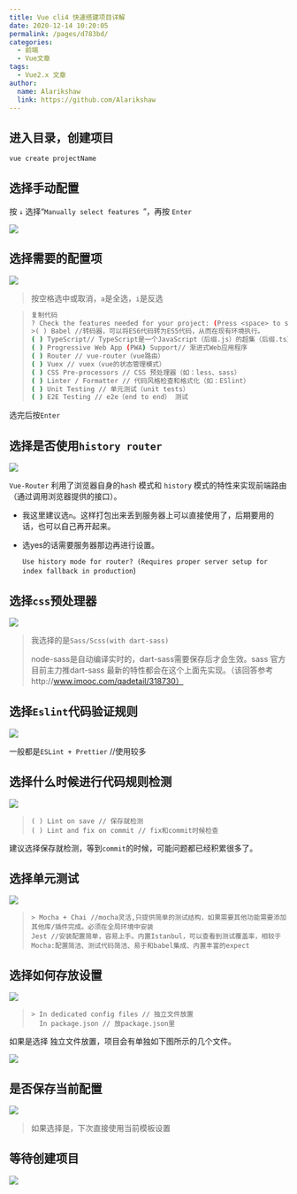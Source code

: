```yaml
---
title: Vue cli4 快速搭建项目详解
date: 2020-12-14 10:20:05
permalink: /pages/d783bd/
categories:
  - 前端
  - Vue文章
tags: 
  - Vue2.x 文章
author: 
  name: Alarikshaw
  link: https://github.com/Alarikshaw
---
```


## 进入目录，创建项目

```bash
vue create projectName
```

## 选择手动配置

按 `↓` 选择“`Manually select features `”，再按 `Enter`

![](https://picgoi-mg.oss-cn-beijing.aliyuncs.com/img/20201214102849.png)

## 选择需要的配置项

![](https://picgoi-mg.oss-cn-beijing.aliyuncs.com/img/20201214102935.png)

> 按空格选中或取消，`a`是全选，`i`是反选

> ```bash
> 复制代码
> ? Check the features needed for your project: (Press <space> to select, <a> to toggle all, <i> to invert selection)
> >( ) Babel //转码器，可以将ES6代码转为ES5代码，从而在现有环境执行。 
> ( ) TypeScript// TypeScript是一个JavaScript（后缀.js）的超集（后缀.ts）包含并扩展了 JavaScript 的语法，需要被编译输出为 JavaScript在浏览器运行
> ( ) Progressive Web App (PWA) Support// 渐进式Web应用程序
> ( ) Router // vue-router（vue路由）
> ( ) Vuex // vuex（vue的状态管理模式）
> ( ) CSS Pre-processors // CSS 预处理器（如：less、sass）
> ( ) Linter / Formatter // 代码风格检查和格式化（如：ESlint）
> ( ) Unit Testing // 单元测试（unit tests）
> ( ) E2E Testing // e2e（end to end） 测试
> ```

选完后按`Enter`

## 选择是否使用`history router`

![](https://picgoi-mg.oss-cn-beijing.aliyuncs.com/img/20201214103221.png)

 `Vue-Router` 利用了浏览器自身的`hash` 模式和 `history` 模式的特性来实现前端路由（通过调用浏览器提供的接口）。

- 我这里建议选`n`。这样打包出来丢到服务器上可以直接使用了，后期要用的话，也可以自己再开起来。

- 选yes的话需要服务器那边再进行设置。

  `Use history mode for router? (Requires proper server setup for index fallback in production`)

## 选择`css`预处理器

![](https://picgoi-mg.oss-cn-beijing.aliyuncs.com/img/20201214103407.png)

> 我选择的是`Sass/Scss(with dart-sass) `
>
> node-sass是自动编译实时的，dart-sass需要保存后才会生效。sass 官方目前主力推dart-sass 最新的特性都会在这个上面先实现。（该回答参考http://www.imooc.com/qadetail/318730）

## 选择`Eslint`代码验证规则

![](https://picgoi-mg.oss-cn-beijing.aliyuncs.com/img/20201214103501.png)

一般都是`ESLint + Prettier` //使用较多

## 选择什么时候进行代码规则检测

![](https://picgoi-mg.oss-cn-beijing.aliyuncs.com/img/20201214103556.png)

> ```
> ( ) Lint on save // 保存就检测
> ( ) Lint and fix on commit // fix和commit时候检查
> ```

建议选择保存就检测，等到`commit`的时候，可能问题都已经积累很多了。

## 选择单元测试

![](https://picgoi-mg.oss-cn-beijing.aliyuncs.com/img/20201214103717.png)

> ```
> > Mocha + Chai //mocha灵活,只提供简单的测试结构，如果需要其他功能需要添加其他库/插件完成。必须在全局环境中安装
> Jest //安装配置简单，容易上手。内置Istanbul，可以查看到测试覆盖率，相较于Mocha:配置简洁、测试代码简洁、易于和babel集成、内置丰富的expect
> ```

## 选择如何存放设置

![](https://picgoi-mg.oss-cn-beijing.aliyuncs.com/img/20201214103825.png)

> ```
> > In dedicated config files // 独立文件放置
>   In package.json // 放package.json里
> ```

如果是选择 独立文件放置，项目会有单独如下图所示的几个文件。

![](https://picgoi-mg.oss-cn-beijing.aliyuncs.com/img/20201214104300.png)

## 是否保存当前配置

![](https://picgoi-mg.oss-cn-beijing.aliyuncs.com/img/20201214103954.png)

> 如果选择是，下次直接使用当前模板设置

## 等待创建项目

![](https://picgoi-mg.oss-cn-beijing.aliyuncs.com/img/20201214104037.png)